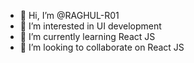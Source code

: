 - 👋 Hi, I’m @RAGHUL-R01
- 👀 I’m interested in UI development
- 🌱 I’m currently learning React JS
- 💞️ I’m looking to collaborate on React JS

<!---
RAGHUL-R01/RAGHUL-R01 is a ✨ special ✨ repository because its `README.md` (this file) appears on your GitHub profile.
You can click the Preview link to take a look at your changes.
--->
